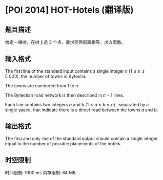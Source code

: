# [POI 2014] HOT-Hotels (翻译版)

## 题目描述

给定一棵树，在树上选 $3$ 个点，要求两两距离相等，求方案数。

## 输入格式

The first line of the standard input contains a single integer $n$ ($1\le n\le 5\ 000$),   the number of towns in Byteotia.

The towns are numbered from $1$ to $n$.

The Byteotian road network is then described in $n-1$ lines.

Each line contains two integers $a$ and $b$ ($1\le a\le b\le n$) ,   separated by a single space, that indicate there is   a direct road between the towns $a$ and $b$.


## 输出格式

The first and only line of the standard output should contain a single integer    equal to the number of possible placements of the hotels.


## 时空限制

时间限制: 1000 ms
内存限制: 64 MB

